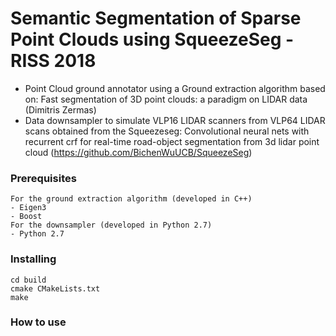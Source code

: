 # Semantic Segmentation of Sparse Point Clouds using SqueezeSeg - RISS 2018

- Point Cloud ground annotator using a Ground extraction algorithm based on: Fast segmentation of 3D point clouds: a paradigm on LIDAR data (Dimitris Zermas)
- Data downsampler to simulate VLP16 LIDAR scanners from VLP64 LIDAR scans obtained from the Squeezeseg: Convolutional neural nets with recurrent crf for real-time road-object segmentation from 3d lidar point cloud (https://github.com/BichenWuUCB/SqueezeSeg) 

### Prerequisites

```
For the ground extraction algorithm (developed in C++)
- Eigen3
- Boost
For the downsampler (developed in Python 2.7)
- Python 2.7
```

### Installing

```
cd build
cmake CMakeLists.txt
make 

```

### How to use

